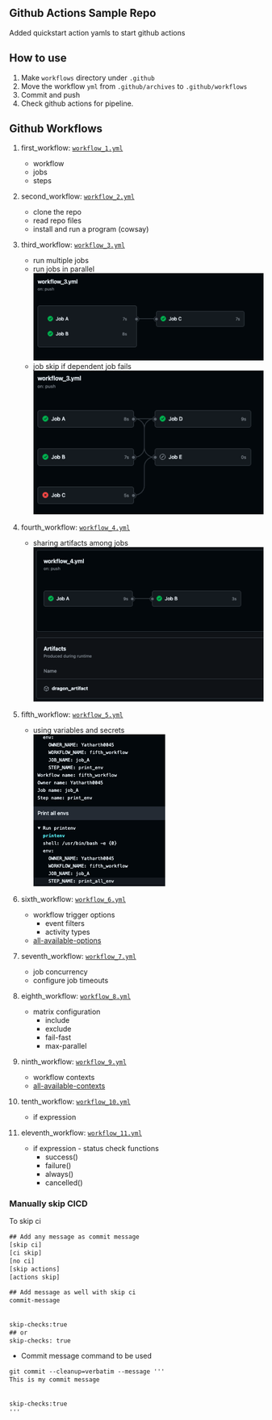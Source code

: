 ## Github Actions Sample Repo

Added quickstart action yamls to start github actions

## How to use
1. Make `workflows` directory under `.github`
2. Move the workflow `yml` from `.github/archives` to  `.github/workflows`
3. Commit and push
4. Check github actions for pipeline.

## Github Workflows

1. first_workflow: [`workflow_1.yml`](.github/archives/workflow_1.yml)
    - workflow
    - jobs
    - steps

2. second_workflow: [`workflow_2.yml`](.github/archives/workflow_2.yml)
    - clone the repo
    - read repo files
    - install and run a program (cowsay)

3. third_workflow: [`workflow_3.yml`](.github/archives/workflow_3.yml)
    - run multiple jobs
    - run jobs in parallel  
    ![jobs parallel and sequential](resources/image1.png)
    - job skip if dependent job fails  
    ![job skip](resources/image2.png)

4. fourth_workflow: [`workflow_4.yml`](.github/archives/workflow_4.yml)
    - sharing artifacts among jobs  
    ![storing artifact](resources/image3.png)

5. fifth_workflow: [`workflow_5.yml`](.github/archives/workflow_5.yml)
    - using variables and secrets  
    ![print envs](resources/image4.png)

6. sixth_workflow: [`workflow_6.yml`](.github/archives/workflow_6.yml)
    - workflow trigger options
        - event filters
        - activity types
    - [all-available-options](https://docs.github.com/en/actions/writing-workflows/choosing-when-your-workflow-runs/events-that-trigger-workflows)

7. seventh_workflow: [`workflow_7.yml`](.github/archives/workflow_7.yml)
    - job concurrency
    - configure job timeouts

8. eighth_workflow: [`workflow_8.yml`](.github/archives/workflow_8.yml)
    - matrix configuration
        - include
        - exclude
        - fail-fast
        - max-parallel

9. ninth_workflow: [`workflow_9.yml`](.github/archives/workflow_9.yml)
    - workflow contexts
    - [all-available-contexts](https://docs.github.com/en/enterprise-cloud@latest/actions/writing-workflows/choosing-what-your-workflow-does/accessing-contextual-information-about-workflow-runs)

10. tenth_workflow: [`workflow_10.yml`](.github/archives/workflow_10.yml)
    - if expression

11. eleventh_workflow: [`workflow_11.yml`](.github/archives/workflow_11.yml)
    - if expression - status check functions
        - success()
        - failure()
        - always()
        - cancelled()

### Manually skip CICD

To skip ci
```
## Add any message as commit message
[skip ci]
[ci skip]
[no ci]
[skip actions]
[actions skip]
```


```
## Add message as well with skip ci
commit-message


skip-checks:true
## or
skip-checks: true
```

- Commit message command to be used
```
git commit --cleanup=verbatim --message '''
This is my commit message


skip-checks:true
'''
```
